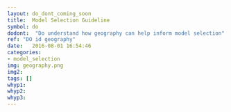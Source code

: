 ```yaml
---
layout: do_dont_coming_soon
title:  Model Selection Guideline
symbol: do
dodont:  "Do understand how geography can help inform model selection"
ref: "DO id geography" 
date:   2016-08-01 16:54:46
categories:
- model_selection
img: geography.png
img2: 
tags: []
whyp1: 
whyp2:
whyp3:
---
```

